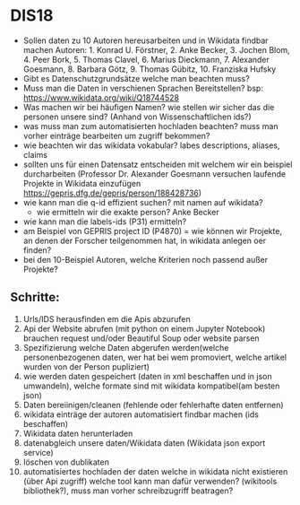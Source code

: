 # DIS18

* Sollen daten zu 10 Autoren hereusarbeiten und in Wikidata findbar machen Autoren: 1. Konrad U. Förstner, 2. Anke Becker, 3. Jochen Blom, 4. Peer Bork, 5. Thomas Clavel, 6. Marius Dieckmann, 7. Alexander Goesmann, 8. Barbara Götz, 9. Thomas Gübitz, 10. Franziska Hufsky  
* Gibt es Datenschutzgrundsätze welche man beachten muss?
* Muss man die Daten in verschienen Sprachen Bereitstellen? bsp: https://www.wikidata.org/wiki/Q18744528
* Was machen wir bei häufigen Namen? wie stellen wir sicher das die personen unsere sind? (Anhand von Wissenschaftlichen ids?)
* was muss man zum automatisierten hochladen beachten? muss man vorher einträge bearbeiten um zugriff bekommen?
* wie beachten wir das wikidata vokabular? labes descriptions, aliases, claims
* sollten uns für einen Datensatz entscheiden mit welchem wir ein beispiel durcharbeiten (Professor Dr. Alexander Goesmann versuchen laufende Projekte in Wikidata einzufügen https://gepris.dfg.de/gepris/person/188428736)
* wie kann man die q-id effizient suchen? mit namen auf wikidata?
    - wie ermitteln wir die exakte person? Anke Becker
* wie kann man die labels-ids (P31) ermitteln?
* am Beispiel von GEPRIS project ID (P4870) = wie können wir Projekte, an denen der Forscher teilgenommen hat, in wikidata anlegen oer finden?
* bei den 10-Beispiel Autoren, welche Kriterien noch passend außer Projekte?

## Schritte:
1. Urls/IDS herausfinden em die Apis abzurufen   
2. Api der Website abrufen (mit python on einem Jupyter Notebook) brauchen request und/oder Beautiful Soup oder website parsen
3. Spezifizierung welche Daten abgerufen werden(welche personenbezogenen daten, wer hat bei wem promoviert, welche artikel wurden von der Person pupliziert)
4. wie werden daten gespeichert (daten in xml beschaffen und in json umwandeln), welche formate sind mit wikidata kompatibel(am besten json)
5. Daten bereiinigen/cleanen (fehlende oder fehlerhafte daten entfernen)
6. wikidata einträge der autoren automatisiert findbar machen (ids beschaffen)
7. Wikidata daten herunterladen
8. datenabgleich unsere daten/Wikidata daten (Wikidata json export service)
9. löschen von dublikaten 
10. automatisiertes hochladen der daten welche in wikidata nicht existieren (über Api zugriff) welche tool kann man dafür verwenden? (wikitools bibliothek?), muss man vorher schreibzugriff beatragen?

